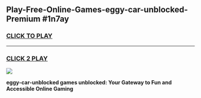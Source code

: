 
## Play-Free-Online-Games-eggy-car-unblocked-Premium #1n7ay
<h3>
<a href="https://premium.freeplayer.one?title=eggy-car-unblocked&ref=8M">CLICK TO PLAY</a></h3>
<hr>

<h3>
<a href="https://premium.freeplayer.one?title=eggy-car-unblocked&ref=8M">CLICK 2 PLAY</a>
  
</h3>

<a href="https://premium.freeplayer.one?title=eggy-car-unblocked&ref=8M"><img src="https://clearcache.store/games.png"></a>


**eggy-car-unblocked games unblocked: Your Gateway to Fun and Accessible Online Gaming**
